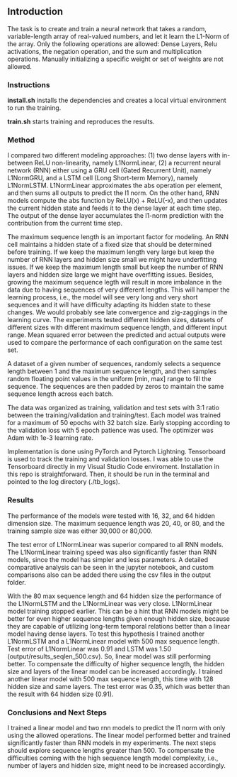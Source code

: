 ## Introduction

The task is to create and train a neural network that takes a random, variable-length array of real-valued numbers, and let it learn the L1-Norm of the array. Only the following operations are allowed: Dense Layers, Relu activations, the negation operation, and the sum and multiplication operations. Manually initializing a specific weight or set of weights are not allowed.

### Instructions
**install.sh** installs the dependencies and creates a local virtual environment to run the training.

**train.sh** starts training and reproduces the results.

### Method
I compared two different modeling approaches: (1) two dense layers with in-between ReLU non-linearity, namely L1NormLinear, (2) a recurrent neural network (RNN) either using a GRU cell (Gated Recurrent Unit), namely L1NormGRU, and a LSTM cell (Long Short-term Memory), namely L1NormLSTM. L1NormLinear approximates the abs operation per element, and then sums all outputs to predict the l1 norm. On the other hand, RNN models compute the abs function by ReLU(x) + ReLU(-x), and then updates the current hidden state and feeds it to the dense layer at each time step. The output of the dense layer accumulates the l1-norm prediction with the contribution from the current time step.

The maximum sequence length is an important factor for modeling. An RNN cell maintains a hidden state of a fixed size that should be determined before training. If we keep the maximum length very large but keep the number of RNN layers and hidden size small we might have underfitting issues. If we keep the maximum length small but keep the number of RNN layers and hidden size large we might have overfitting issues. Besides, growing the maximum sequence legth will result in more imbalance in the data due to having sequences of very different lengths. This will hamper the learning process, i.e., the model will see very long and very short sequences and it will have difficulty adapting its hidden state to these changes. We would probably see late convergence and zig-zaggings in the learning curve. The experiments tested different hidden sizes, datasets of different sizes with different maximum sequence length, and different input range. Mean squared error between the predicted and actual outputs were used to compare the performance of each configuration on the same test set.

A dataset of a given number of sequences, randomly selects a sequence length between 1 and the maximum sequence length, and then samples random floating point values in the uniform [min, max] range to fill the sequence. The sequences are then padded by zeros to maintain the same sequence length across each batch.

The data was organized as training, validation and test sets with 3:1 ratio between the training/validation and training/test. Each model was trained for a maximum of 50 epochs with 32 batch size. Early stopping according to the validation loss with 5 epoch patience was used. The optimizer was Adam with 1e-3 learning rate.

Implementation is done using PyTorch and Pytorch Lightning. Tensorboard is used to track the training and validation losses. I was able to use the Tensorboard directly in my Visual Studio Code enviroment. Installation in this repo is straightforward. Then, it should be run in the terminal and pointed to the log directory (./tb_logs).

### Results
The performance of the models were tested with 16, 32, and 64 hidden dimension size. The maximum sequence length was 20, 40, or 80, and the training sample size was either 30,000 or 80,000.

The test error of L1NormLinear was superior compared to all RNN models. The L1NormLinear training speed was also significantly faster than RNN models, since the model has simpler and less parameters. A detailed comparative analysis can be seen in the jupyter notebook, and custom comparisons also can be added there using the csv files in the output folder. 

With the 80 max sequence length and 64 hidden size the performance of the L1NormLSTM and the L1NormLinear was very close. L1NormLinear model training stopped earlier. This can be a hint that RNN models might be better for even higher sequence lengths given enough hidden size, because they are capable of utilizing long-term temporal relations better than a linear model having dense layers. To test this hypothesis I trained another L1NormLSTM and a L1NormLinear model with 500 max sequence length. Test error of L1NormLinear was 0.91 and LSTM was 1.50 (output/results_seqlen_500.csv). So, linear model was still performing better. To compensate the difficulty of higher sequence length, the hidden size and layers of the linear model can be increased accordingly. I trained another linear model with 500 max sequence length, this time with 128 hidden size and same layers. The test error was 0.35, which was better than the result with 64 hidden size (0.91).

### Conclusions and Next Steps
I trained a linear model and two rnn models to predict the l1 norm with only using the allowed operations. The linear model performed better and trained significantly faster than RNN models in my experiments. The next steps should explore sequence lengths greater than 500. To compensate the difficulties coming with the high sequence length model complexity, i.e., number of layers and hidden size, might need to be increased accordingly.

